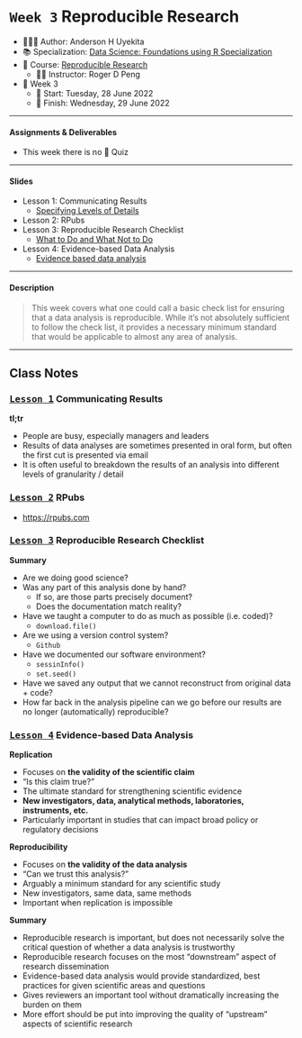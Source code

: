 `Week 3` Reproducible Research
================

-   👨🏻‍💻 Author: Anderson H Uyekita
-   📚 Specialization: <a
    href="https://www.coursera.org/specializations/data-science-foundations-r"
    target="_blank" rel="noopener">Data Science: Foundations using R
    Specialization</a>
-   📖 Course:
    <a href="https://www.coursera.org/learn/reproducible-research"
    target="_blank" rel="noopener">Reproducible Research</a>
    -   🧑‍🏫 Instructor: Roger D Peng
-   📆 Week 3
    -   🚦 Start: Tuesday, 28 June 2022
    -   🏁 Finish: Wednesday, 29 June 2022

------------------------------------------------------------------------

#### Assignments & Deliverables

-   This week there is no 📝 Quiz

------------------------------------------------------------------------

#### Slides

-   Lesson 1: Communicating Results <a href="" id="lesson-1"></a>
    -   [Specifying Levels of
        Details](./slides/3_1_levels-of-detail.pdf)
-   Lesson 2: RPubs <a href="" id="lesson-2"></a>
-   Lesson 3: Reproducible Research Checklist
    <a href="" id="lesson-3"></a>
    -   [What to Do and What Not to Do](./slides/3_3_checklist.pdf)
-   Lesson 4: Evidence-based Data Analysis <a href="" id="lesson-4"></a>
    -   [Evidence based data
        analysis](./slides/3_4_evidence-based-data-analysis.pdf)

------------------------------------------------------------------------

#### Description

> This week covers what one could call a basic check list for ensuring
> that a data analysis is reproducible. While it’s not absolutely
> sufficient to follow the check list, it provides a necessary minimum
> standard that would be applicable to almost any area of analysis.

------------------------------------------------------------------------

## Class Notes

### [<kbd>Lesson 1</kbd>](#lesson-1) Communicating Results

**tl;tr**

-   People are busy, especially managers and leaders
-   Results of data analyses are sometimes presented in oral form, but
    often the first cut is presented via email
-   It is often useful to breakdown the results of an analysis into
    different levels of granularity / detail

### [<kbd>Lesson 2</kbd>](#lesson-2) RPubs

-   <https://rpubs.com>

### [<kbd>Lesson 3</kbd>](#lesson-3) Reproducible Research Checklist

**Summary**

-   Are we doing good science?
-   Was any part of this analysis done by hand?
    -   If so, are those parts precisely document?
    -   Does the documentation match reality?
-   Have we taught a computer to do as much as possible (i.e. coded)?
    -   `download.file()`
-   Are we using a version control system?
    -   `Github`
-   Have we documented our software environment?
    -   `sessinInfo()`
    -   `set.seed()`
-   Have we saved any output that we cannot reconstruct from original
    data + code?
-   How far back in the analysis pipeline can we go before our results
    are no longer (automatically) reproducible?

### [<kbd>Lesson 4</kbd>](#lesson-4) Evidence-based Data Analysis

**Replication**

-   Focuses on **the validity of the scientific claim**
-   “Is this claim true?”
-   The ultimate standard for strengthening scientific evidence
-   **New investigators, data, analytical methods, laboratories,
    instruments, etc.**
-   Particularly important in studies that can impact broad policy or
    regulatory decisions

**Reproducibility**

-   Focuses on **the validity of the data analysis**
-   “Can we trust this analysis?”
-   Arguably a minimum standard for any scientific study
-   New investigators, same data, same methods
-   Important when replication is impossible

**Summary**

-   Reproducible research is important, but does not necessarily solve
    the critical question of whether a data analysis is trustworthy
-   Reproducible research focuses on the most “downstream” aspect of
    research dissemination
-   Evidence-based data analysis would provide standardized, best
    practices for given scientific areas and questions
-   Gives reviewers an important tool without dramatically increasing
    the burden on them
-   More effort should be put into improving the quality of “upstream”
    aspects of scientific research
